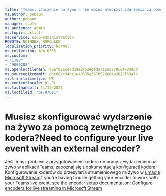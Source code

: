 ```yaml
---
title: 'Teams: zdarzenie na żywo — nie można utworzyć zdarzenia za pomocą zewnętrznego kodera'
ms.author: pebaum
author: pebaum
manager: scotv
ms.audience: Admin
ms.topic: article
ms.service: o365-administration
ROBOTS: NOINDEX, NOFOLLOW
localization_priority: Normal
ms.collection: Adm_O365
ms.custom:
- "1780"
- "9000208"
ms.openlocfilehash: d8af975ce7d19e27b2eefda712ac778c0f703d6d
ms.sourcegitcommit: 8bc60ec34bc1e40685e3976576e04a2623f63a7c
ms.translationtype: MT
ms.contentlocale: pl-PL
ms.lasthandoff: 04/15/2021
ms.locfileid: "51797011"
---
```

# <a name="need-to-configure-your-live-event-with-an-external-encoder"></a><span data-ttu-id="953e0-102">Musisz skonfigurować wydarzenie na żywo za pomocą zewnętrznego kodera?</span><span class="sxs-lookup"><span data-stu-id="953e0-102">Need to configure your live event with an external encoder?</span></span>

<span data-ttu-id="953e0-103">Jeśli masz problem z przygotowaniem kodera do pracy z wydarzeniem na żywo w aplikacji Teams, zapoznaj się z dokumentacją konfiguracji kodera: Konfigurowanie koderów do przesyłania strumieniowego na żywo w [umacie Microsoft Stream](https://docs.microsoft.com/stream/live-encoder-setup)</span><span class="sxs-lookup"><span data-stu-id="953e0-103">If you're having trouble getting your encoder to work with your Teams live event, see the encoder setup documentation: [Configure encoders for live streaming in Microsoft Stream](https://docs.microsoft.com/stream/live-encoder-setup)</span></span>